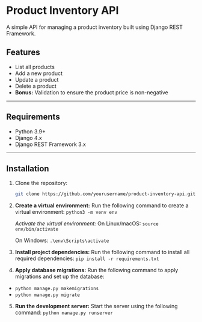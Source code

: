 # Product Inventory API

A simple API for managing a product inventory built using Django REST Framework.

## Features

- List all products
- Add a new product
- Update a product
- Delete a product
- **Bonus:** Validation to ensure the product price is non-negative

---

## Requirements

- Python 3.9+
- Django 4.x
- Django REST Framework 3.x

---

## Installation

1. Clone the repository:
   ```bash
   git clone https://github.com/yourusername/product-inventory-api.git
   
2. **Create a virtual environment:**
Run the following command to create a virtual environment:
`python3 -m venv env`

   *Activate the virtual environment:*
   On Linux/macOS:
   `source env/bin/activate`
   
   On Windows:
   `.\env\Scripts\activate`

3. **Install project dependencies:**
Run the following command to install all required dependencies:
   `pip install -r requirements.txt`
   
4. **Apply database migrations:**
Run the following command to apply migrations and set up the database:
  - `python manage.py makemigrations`
  - `python manage.py migrate`
  

5. **Run the development server:**
Start the server using the following command:
   `python manage.py runserver`

